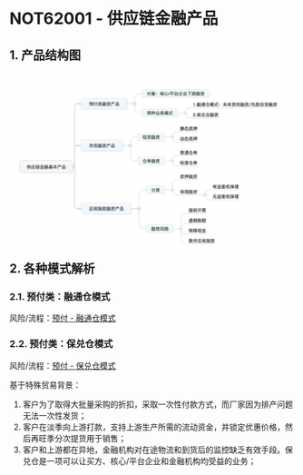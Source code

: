 # NOT62001 - 供应链金融产品

## 1. 产品结构图

## ![](/assets/62001/001.png)2. 各种模式解析

### 2.1. 预付类：融通仓模式

风险/流程：[预付 - 融通仓模式](/reference/nodes/62supply-chain-finance/not62001-gong-ying-lian-jin-rong-chan-pin/rong-tong-cang-mo-shi.md)

### 2.2. 预付类：保兑仓模式

风险/流程：[预付 - 保兑仓模式](/reference/nodes/62supply-chain-finance/not62001-gong-ying-lian-jin-rong-chan-pin/yu-fu-bao-dui-cang-mo-shi.md)

基于特殊贸易背景：

1. 客户为了取得大批量采购的折扣，采取一次性付款方式，而厂家因为排产问题无法一次性发货；
2. 客户在淡季向上游打款，支持上游生产所需的流动资金，并锁定优惠价格，然后再旺季分次提货用于销售；
3. 客户和上游都在异地，金融机构对在途物流和到货后的监控缺乏有效手段。保兑仓是一项可以让买方、核心/平台企业和金融机构均受益的业务；




